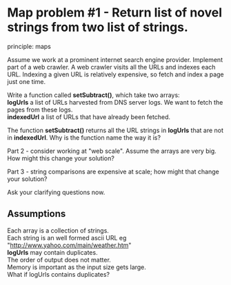 # Map problem #1 - Return list of novel strings from two list of strings.

principle: maps

Assume we work at a prominent internet search engine provider. Implement part of a web crawler.
A web crawler visits all the URLs and indexes each URL. Indexing a given URL is relatively expensive, 
so fetch and index a page just one time. 


Write a function called **setSubtract()**, which take two arrays:  
**logUrls** a list of URLs harvested from DNS server logs. We want to fetch the pages from these logs.   
**indexedUrl**  a list of URLs that have already been fetched.   

The function **setSubtract()** returns all the URL strings in **logUrls** that are not in **indexedUrl**. 
Why is the function name the way it is?

Part 2 - consider working at "web scale". Assume the arrays are very big. How might this change your solution?

Part 3 - string comparisons are expensive at scale; how might that change your solution?

Ask your clarifying questions now.



## Assumptions

Each array is a collection of strings.    
Each string is an well formed ascii URL eg "http://www.yahoo.com/main/weather.htm"  
**logUrls** may contain duplicates.  
The order of output does not matter.  
Memory is important as the input size gets large.  
What if logUrls contains duplicates?  

